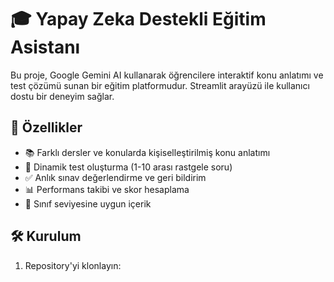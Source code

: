 # 🎓 Yapay Zeka Destekli Eğitim Asistanı

Bu proje, Google Gemini AI kullanarak öğrencilere interaktif konu anlatımı ve test çözümü sunan bir eğitim platformudur. Streamlit arayüzü ile kullanıcı dostu bir deneyim sağlar.

## 🚀 Özellikler

- 📚 Farklı dersler ve konularda kişiselleştirilmiş konu anlatımı
- 📝 Dinamik test oluşturma (1-10 arası rastgele soru)
- ✅ Anlık sınav değerlendirme ve geri bildirim
- 📊 Performans takibi ve skor hesaplama
- 🎯 Sınıf seviyesine uygun içerik

## 🛠️ Kurulum

1. Repository'yi klonlayın:
